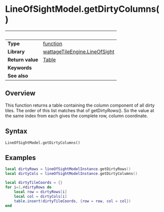 # LineOfSightModel.getDirtyColumns()

|                      | &nbsp;
| -------------------- | ---------------------------------------------------------------
| __Type__             | [function](http://docs.coronalabs.com/api/type/Function.html)
| __Library__          | [wattageTileEngine.LineOfSight](type_lineOfSight.markdown)
| __Return value__     | [Table](http://docs.coronalabs.com/api/type/Table.html)
| __Keywords__         |
| __See also__         |


## Overview

This function returns a table containing the column component of all
dirty tiles.  The order of this list matches that of
getDirtyRows().  So the value at the same index from each
gives the complete row, column coordinate.


## Syntax

	LineOfSightModel.getDirtyColumns()


## Examples

``````lua
local dirtyRows = lineOfSightModelInstance.getDirtyRows()
local dirtyCols = lineOfSightModelInstance.getDirtyColumns()

local dirtyTileCoords = {}
for i=1,#dirtyRows do
    local row = dirtyRows[i]
    local col = dirtyCols[i]
    table.insert(dirtyTileCoords, {row = row, col = col})
end
``````
